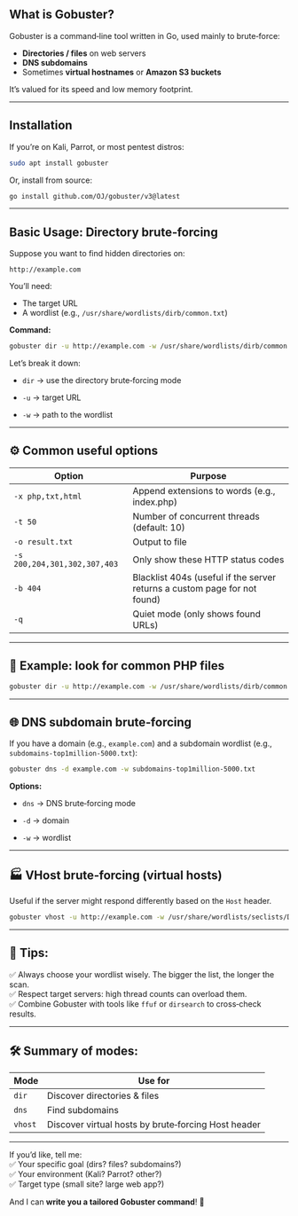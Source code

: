 ## What is Gobuster?

Gobuster is a command‑line tool written in Go, used mainly to brute‑force:
- **Directories / files** on web servers
- **DNS subdomains**
- Sometimes **virtual hostnames** or **Amazon S3 buckets**

It’s valued for its speed and low memory footprint.

---

## Installation

If you’re on Kali, Parrot, or most pentest distros:

```bash
sudo apt install gobuster
```

Or, install from source:

```bash
go install github.com/OJ/gobuster/v3@latest
```

---

## Basic Usage: Directory brute‑forcing

Suppose you want to find hidden directories on:

```
http://example.com
```

You’ll need:
- The target URL
- A wordlist (e.g., `/usr/share/wordlists/dirb/common.txt`)

**Command:**

```bash
gobuster dir -u http://example.com -w /usr/share/wordlists/dirb/common.txt
```

Let’s break it down:

- `dir` → use the directory brute‑forcing mode
    
- `-u` → target URL
    
- `-w` → path to the wordlist
    

---

## ⚙️ **Common useful options**

|Option|Purpose|
|---|---|
|`-x php,txt,html`|Append extensions to words (e.g., index.php)|
|`-t 50`|Number of concurrent threads (default: 10)|
|`-o result.txt`|Output to file|
|`-s 200,204,301,302,307,403`|Only show these HTTP status codes|
|`-b 404`|Blacklist 404s (useful if the server returns a custom page for not found)|
|`-q`|Quiet mode (only shows found URLs)|

---

## 🧪 **Example: look for common PHP files**

```bash
gobuster dir -u http://example.com -w /usr/share/wordlists/dirb/common.txt -x php,txt,html -t 50 -o gobuster_results.txt
```

---

## 🌐 **DNS subdomain brute‑forcing**

If you have a domain (e.g., `example.com`) and a subdomain wordlist (e.g., `subdomains-top1million-5000.txt`):

```bash
gobuster dns -d example.com -w subdomains-top1million-5000.txt
```

**Options:**

- `dns` → DNS brute‑forcing mode
    
- `-d` → domain
    
- `-w` → wordlist
    

---

## 🏭 **VHost brute‑forcing** (virtual hosts)

Useful if the server might respond differently based on the `Host` header.

```bash
gobuster vhost -u http://example.com -w /usr/share/wordlists/seclists/Discovery/DNS/subdomains-top1million-5000.txt
```

---

## 📒 **Tips:**

✅ Always choose your wordlist wisely. The bigger the list, the longer the scan.  
✅ Respect target servers: high thread counts can overload them.  
✅ Combine Gobuster with tools like `ffuf` or `dirsearch` to cross‑check results.

---

## 🛠 **Summary of modes:**

|Mode|Use for|
|---|---|
|`dir`|Discover directories & files|
|`dns`|Find subdomains|
|`vhost`|Discover virtual hosts by brute‑forcing Host header|

---

If you’d like, tell me:  
✅ Your specific goal (dirs? files? subdomains?)  
✅ Your environment (Kali? Parrot? other?)  
✅ Target type (small site? large web app?)

And I can **write you a tailored Gobuster command**! 🚀